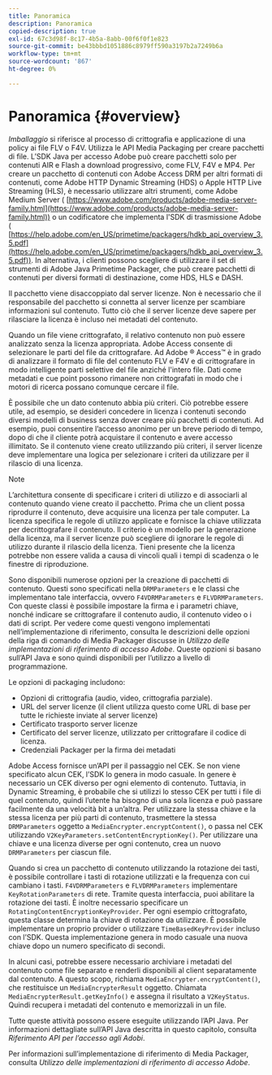 ```yaml
---
title: Panoramica
description: Panoramica
copied-description: true
exl-id: 67c3d98f-8c17-4b5a-8abb-00f6f0f1e823
source-git-commit: be43bbbd1051886c8979ff590a3197b2a7249b6a
workflow-type: tm+mt
source-wordcount: '867'
ht-degree: 0%

---
```


# Panoramica {#overview}

*Imballaggio* si riferisce al processo di crittografia e applicazione di una policy ai file FLV o F4V. Utilizza le API Media Packaging per creare pacchetti di file. L’SDK Java per accesso Adobe può creare pacchetti solo per contenuti AIR e Flash a download progressivo, come FLV, F4V e MP4. Per creare un pacchetto di contenuti con Adobe Access DRM per altri formati di contenuti, come Adobe HTTP Dynamic Streaming (HDS) o Apple HTTP Live Streaming (HLS), è necessario utilizzare altri strumenti, come Adobe Medium Server ( [https://www.adobe.com/products/adobe-media-server-family.html](https://www.adobe.com/products/adobe-media-server-family.html)) o un codificatore che implementa l&#39;SDK di trasmissione Adobe ( [https://help.adobe.com/en_US/primetime/packagers/hdkb_api_overview_3.5.pdf](https://help.adobe.com/en_US/primetime/packagers/hdkb_api_overview_3.5.pdf)). In alternativa, i clienti possono scegliere di utilizzare il set di strumenti di Adobe Java Primetime Packager, che può creare pacchetti di contenuti per diversi formati di destinazione, come HDS, HLS e DASH.

Il pacchetto viene disaccoppiato dal server licenze. Non è necessario che il responsabile del pacchetto si connetta al server licenze per scambiare informazioni sul contenuto. Tutto ciò che il server licenze deve sapere per rilasciare la licenza è incluso nei metadati del contenuto.

Quando un file viene crittografato, il relativo contenuto non può essere analizzato senza la licenza appropriata. Adobe Access consente di selezionare le parti del file da crittografare. Ad Adobe ® Access™ è in grado di analizzare il formato di file del contenuto FLV e F4V e di crittografare in modo intelligente parti selettive del file anziché l&#39;intero file. Dati come metadati e cue point possono rimanere non crittografati in modo che i motori di ricerca possano comunque cercare il file.

È possibile che un dato contenuto abbia più criteri. Ciò potrebbe essere utile, ad esempio, se desideri concedere in licenza i contenuti secondo diversi modelli di business senza dover creare più pacchetti di contenuti. Ad esempio, puoi consentire l’accesso anonimo per un breve periodo di tempo, dopo di che il cliente potrà acquistare il contenuto e avere accesso illimitato. Se il contenuto viene creato utilizzando più criteri, il server licenze deve implementare una logica per selezionare i criteri da utilizzare per il rilascio di una licenza.

>[!NOTE]
>
>L’architettura consente di specificare i criteri di utilizzo e di associarli al contenuto quando viene creato il pacchetto. Prima che un client possa riprodurre il contenuto, deve acquisire una licenza per tale computer. La licenza specifica le regole di utilizzo applicate e fornisce la chiave utilizzata per decrittografare il contenuto. Il criterio è un modello per la generazione della licenza, ma il server licenze può scegliere di ignorare le regole di utilizzo durante il rilascio della licenza. Tieni presente che la licenza potrebbe non essere valida a causa di vincoli quali i tempi di scadenza o le finestre di riproduzione.

Sono disponibili numerose opzioni per la creazione di pacchetti di contenuto. Questi sono specificati nella `DRMParameters` e le classi che implementano tale interfaccia, ovvero `F4VDRMParameters` e `FLVDRMParameters`. Con queste classi è possibile impostare la firma e i parametri chiave, nonché indicare se crittografare il contenuto audio, il contenuto video o i dati di script. Per vedere come questi vengono implementati nell’implementazione di riferimento, consulta le descrizioni delle opzioni della riga di comando di Media Packager discusse in *Utilizzo delle implementazioni di riferimento di accesso Adobe*. Queste opzioni si basano sull’API Java e sono quindi disponibili per l’utilizzo a livello di programmazione.

Le opzioni di packaging includono:

* Opzioni di crittografia (audio, video, crittografia parziale).
* URL del server licenze (il client utilizza questo come URL di base per tutte le richieste inviate al server licenze)
* Certificato trasporto server licenze
* Certificato del server licenze, utilizzato per crittografare il codice di licenza.
* Credenziali Packager per la firma dei metadati

Adobe Access fornisce un’API per il passaggio nel CEK. Se non viene specificato alcun CEK, l’SDK lo genera in modo casuale. In genere è necessario un CEK diverso per ogni elemento di contenuto. Tuttavia, in Dynamic Streaming, è probabile che si utilizzi lo stesso CEK per tutti i file di quel contenuto, quindi l’utente ha bisogno di una sola licenza e può passare facilmente da una velocità bit a un’altra. Per utilizzare la stessa chiave e la stessa licenza per più parti di contenuto, trasmettere la stessa `DRMParameters` oggetto a `MediaEncrypter.encryptContent()`, o passa nel CEK utilizzando `V2KeyParameters.setContentEncryptionKey()`. Per utilizzare una chiave e una licenza diverse per ogni contenuto, crea un nuovo `DRMParameters` per ciascun file.

Quando si crea un pacchetto di contenuto utilizzando la rotazione dei tasti, è possibile controllare i tasti di rotazione utilizzati e la frequenza con cui cambiano i tasti. `F4VDRMParameters` e `FLVDRMParameters` implementare `KeyRotationParameters` di rete. Tramite questa interfaccia, puoi abilitare la rotazione dei tasti. È inoltre necessario specificare un `RotatingContentEncryptionKeyProvider`. Per ogni esempio crittografato, questa classe determina la chiave di rotazione da utilizzare. È possibile implementare un proprio provider o utilizzare `TimeBasedKeyProvider` incluso con l’SDK. Questa implementazione genera in modo casuale una nuova chiave dopo un numero specificato di secondi.

In alcuni casi, potrebbe essere necessario archiviare i metadati del contenuto come file separato e renderli disponibili al client separatamente dal contenuto. A questo scopo, richiama `MediaEncrypter.encryptContent()`, che restituisce un `MediaEncrypterResult` oggetto. Chiamata `MediaEncrypterResult.getKeyInfo()` e assegna il risultato a `V2KeyStatus`. Quindi recupera i metadati del contenuto e memorizzali in un file.

Tutte queste attività possono essere eseguite utilizzando l’API Java. Per informazioni dettagliate sull’API Java descritta in questo capitolo, consulta *Riferimento API per l’accesso agli Adobi*.

Per informazioni sull’implementazione di riferimento di Media Packager, consulta *Utilizzo delle implementazioni di riferimento di accesso Adobe*.
